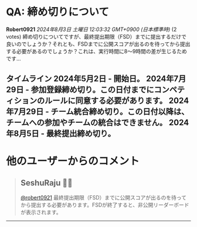 # QA: 締め切りについて

**Robert0921** *2024年8月3日 土曜日 12:03:32 GMT+0900 (日本標準時)* (2 votes)
締め切りについてですが、最終提出期限（FSD）までに提出するだけで良いのでしょうか？それとも、FSDまでに公開スコアが出るのを待ってから提出する必要があるのでしょうか？これは、実行時間に8～9時間の差が生じるためです…

タイムライン
2024年5月2日 - 開始日。
2024年7月29日 - 参加登録締め切り。この日付までにコンペティションのルールに同意する必要があります。
2024年7月29日 - チーム統合締め切り。この日付以降は、チームへの参加やチームの統合はできません。
2024年8月5日 - 最終提出締め切り。
---
 # 他のユーザーからのコメント
> ## SeshuRaju 🧘‍♂️
> 
> 
> [@robert0921](https://www.kaggle.com/robert0921) 最終提出期限（FSD）までに公開スコアが出るのを待ってから提出する必要があります。FSDが終了すると、非公開リーダーボードが表示されます。
> 
> 
> 
--- 

